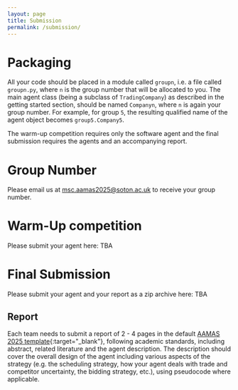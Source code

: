 ```yaml
---
layout: page
title: Submission
permalink: /submission/
---
```


# Packaging

All your code should be placed in a module called `groupn`, i.e. a file called `groupn.py`, where `n` is the group number that will be allocated to you.
The main agent class (being a subclass of `TradingCompany`) as described in the getting started section, should be named `Companyn`, where `n` is again your group number.
For example, for group `5`, the resulting qualified name of the agent object becomes `group5.Company5`.

The warm-up competition requires only the software agent and the final submission requires the agents and an accompanying report.

# Group Number

Please email us at [msc.aamas2025@soton.ac.uk](mailto:msc.aamas2025@soton.ac.uk) to receive your group number.

# Warm-Up competition

Please submit your agent here: TBA

# Final Submission

Please submit your agent and your report as a zip archive here: TBA

## Report

Each team needs to submit a report of 2 - 4 pages in the default [AAMAS 2025 template](https://aamas2025.org/index.php/conference/calls/submission-instructions-main-technical-track/){:target="_blank"}, following academic standards, including abstract, related literature and the agent description.
The description should cover the overall design of the agent including various aspects of the strategy (e.g. the scheduling strategy, how your agent deals with trade and competitor uncertainty, the bidding strategy, etc.), using pseudocode where applicable.
